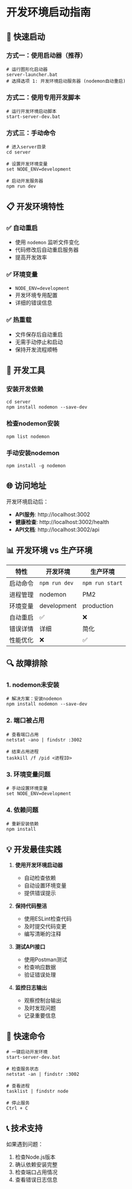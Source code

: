 # 开发环境启动指南

## 🚀 快速启动

### 方式一：使用启动器（推荐）
```batch
# 运行图形化启动器
server-launcher.bat
# 选择选项 1: 开发环境启动服务器 (nodemon自动重启)
```

### 方式二：使用专用开发脚本
```batch
# 运行开发环境启动脚本
start-server-dev.bat
```

### 方式三：手动命令
```batch
# 进入server目录
cd server

# 设置开发环境变量
set NODE_ENV=development

# 启动开发服务器
npm run dev
```

## 📋 开发环境特性

### ✅ 自动重启
- 使用 `nodemon` 监听文件变化
- 代码修改后自动重启服务器
- 提高开发效率

### ✅ 环境变量
- `NODE_ENV=development`
- 开发环境专用配置
- 详细的错误信息

### ✅ 热重载
- 文件保存后自动重启
- 无需手动停止和启动
- 保持开发流程顺畅

## 🔧 开发工具

### 安装开发依赖
```batch
cd server
npm install nodemon --save-dev
```

### 检查nodemon安装
```batch
npm list nodemon
```

### 手动安装nodemon
```batch
npm install -g nodemon
```

## 🌐 访问地址

开发环境启动后：
- **API服务**: http://localhost:3002
- **健康检查**: http://localhost:3002/health
- **API文档**: http://localhost:3002/api

## 📊 开发环境 vs 生产环境

| 特性 | 开发环境 | 生产环境 |
|------|----------|----------|
| 启动命令 | `npm run dev` | `npm run start` |
| 进程管理 | nodemon | PM2 |
| 环境变量 | development | production |
| 自动重启 | ✅ | ❌ |
| 错误详情 | 详细 | 简化 |
| 性能优化 | ❌ | ✅ |

## 🔍 故障排除

### 1. nodemon未安装
```batch
# 解决方案：安装nodemon
npm install nodemon --save-dev
```

### 2. 端口被占用
```batch
# 查看端口占用
netstat -ano | findstr :3002

# 结束占用进程
taskkill /f /pid <进程ID>
```

### 3. 环境变量问题
```batch
# 手动设置环境变量
set NODE_ENV=development
```

### 4. 依赖问题
```batch
# 重新安装依赖
npm install
```

## 💡 开发最佳实践

1. **使用开发环境启动器**
   - 自动检查依赖
   - 自动设置环境变量
   - 提供错误提示

2. **保持代码整洁**
   - 使用ESLint检查代码
   - 及时提交代码变更
   - 编写清晰的注释

3. **测试API接口**
   - 使用Postman测试
   - 检查响应数据
   - 验证错误处理

4. **监控日志输出**
   - 观察控制台输出
   - 及时发现问题
   - 记录重要信息

## 🚀 快速命令

```batch
# 一键启动开发环境
start-server-dev.bat

# 检查服务状态
netstat -an | findstr :3002

# 查看进程
tasklist | findstr node

# 停止服务
Ctrl + C
```

## 📞 技术支持

如果遇到问题：
1. 检查Node.js版本
2. 确认依赖安装完整
3. 检查端口占用情况
4. 查看错误日志信息

